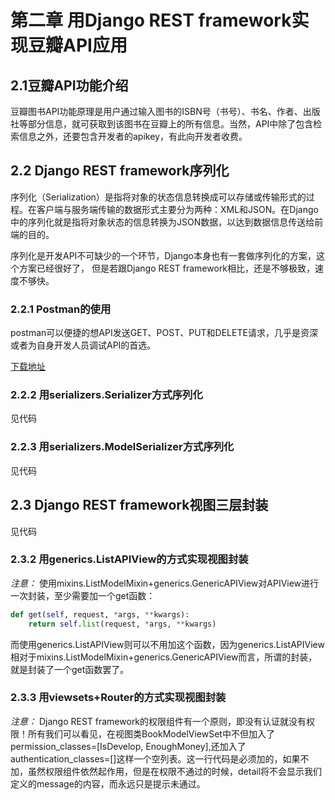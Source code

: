 # 第二章 用Django REST framework实现豆瓣API应用

## 2.1豆瓣API功能介绍

豆瓣图书API功能原理是用户通过输入图书的ISBN号（书号）、书名、作者、出版社等部分信息，就可获取到该图书在豆瓣上的所有信息。当然，API中除了包含检索信息之外，还要包含开发者的apikey，有此向开发者收费。

## 2.2 Django REST framework序列化

序列化（Serialization）是指将对象的状态信息转换成可以存储或传输形式的过程。在客户端与服务端传输的数据形式主要分为两种：XML和JSON。在Django中的序列化就是指将对象状态的信息转换为JSON数据，以达到数据信息传送给前端的目的。

序列化是开发API不可缺少的一个环节，Django本身也有一套做序列化的方案，这个方案已经很好了， 但是若跟Django REST framework相比，还是不够极致，速度不够快。

### 2.2.1 Postman的使用

postman可以便捷的想API发送GET、POST、PUT和DELETE请求，几乎是资深或者为自身开发人员调试API的首选。

[下载地址](https://www.getpostman.com/apps)

### 2.2.2 用serializers.Serializer方式序列化

见代码

### 2.2.3 用serializers.ModelSerializer方式序列化

见代码

## 2.3 Django REST framework视图三层封装

见代码

### 2.3.2 用generics.ListAPIView的方式实现视图封装

*注意：* 使用mixins.ListModelMixin+generics.GenericAPIView对APIView进行一次封装，至少需要加一个get函数：

```python
def get(self, request, *args, **kwargs):
    return self.list(request, *args, **kwargs)
```

而使用generics.ListAPIView则可以不用加这个函数，因为generics.ListAPIView相对于mixins.ListModelMixin+generics.GenericAPIView而言，所谓的封装，就是封装了一个get函数罢了。

### 2.3.3 用viewsets+Router的方式实现视图封装

*注意：* Django REST framework的权限组件有一个原则，即没有认证就没有权限！所有我们可以看见，在视图类BookModelViewSet中不但加入了permission_classes=[IsDevelop, EnoughMoney],还加入了authentication_classes=[]这样一个空列表。这一行代码是必须加的，如果不加，虽然权限组件依然起作用，但是在权限不通过的时候，detail将不会显示我们定义的message的内容，而永远只是提示未通过。

